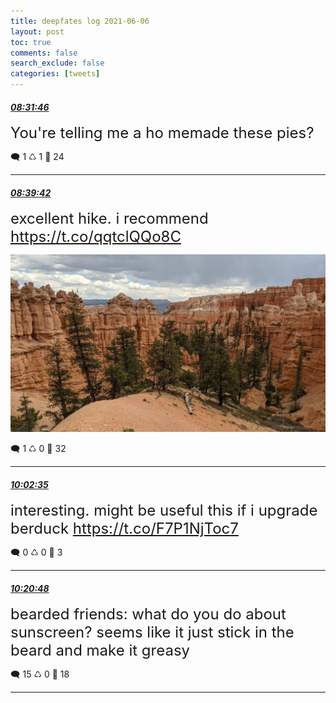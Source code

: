 ```yaml
---
title: deepfates log 2021-06-06
layout: post
toc: true
comments: false
search_exclude: false
categories: [tweets]
---
```



#### <a href = "https://twitter.com/deepfates/status/1401547368651059201">*08:31:46*</a>

<font size="5">You're telling me a ho memade these pies?</font>



🗨️ 1 ♺ 1 🤍  24   

---
    
#### <a href = "https://twitter.com/deepfates/status/1401549365806714881">*08:39:42*</a>

<font size="5">excellent hike. i recommend  https://t.co/qqtclQQo8C</font>

![image from twitter](/images/from_twitter/E3NNuETUUAY7Xx0.jpg)


🗨️ 1 ♺ 0 🤍  32   

---
    
#### <a href = "https://twitter.com/deepfates/status/1401570223363293190">*10:02:35*</a>

<font size="5">interesting. might be useful this if i upgrade berduck   https://t.co/F7P1NjToc7</font>



🗨️ 0 ♺ 0 🤍  3   

---
    
#### <a href = "https://twitter.com/deepfates/status/1401574805355204608">*10:20:48*</a>

<font size="5">bearded friends: what do you do about sunscreen?   seems like it just stick in the beard and make it greasy</font>



🗨️ 15 ♺ 0 🤍  18   

---
    
            

